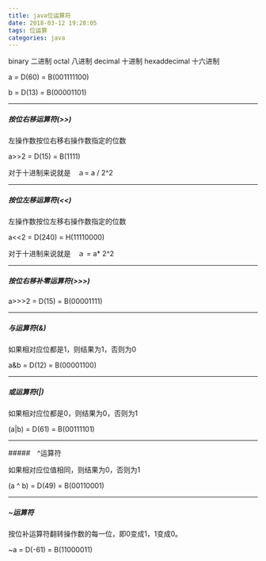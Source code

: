 ```yaml
---
title: java位运算符
date: 2018-03-12 19:28:05
tags: 位运算
categories: java
---
```


binary 二进制 octal 八进制 decimal 十进制 hexaddecimal 十六进制

a = D(60) = B(001111100)

b = D(13) = B(00001101)

---



##### 按位右移运算符(>>)

左操作数按位右移右操作数指定的位数

a>>2 = D(15) =  B(1111)

对于十进制来说就是　ａ= a / 2^2

---



##### 按位左移运算符(<<)

左操作数按位左移右操作数指定的位数

a<<2 = D(240) = H(11110000)

对于十进制来说就是　ａ = a* 2^2

---



##### 按位右移补零运算符(>>>)	

a>>>2 = 	D(15) = B(00001111)

---



##### 与运算符(&)

如果相对应位都是1，则结果为1，否则为0

a&b = D(12) = B(00001100)

---



##### 或运算符(|)

如果相对应位都是0，则结果为0，否则为1

(a|b) = D(61) = B(00111101)

---



#####　^运算符

如果相对应位值相同，则结果为0，否则为1

(a ^ b) = D(49) = B(00110001)

---



##### ~运算符

按位补运算符翻转操作数的每一位，即0变成1，1变成0。

~a = D(-61) = B(11000011)